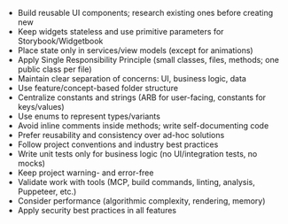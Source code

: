 - Build reusable UI components; research existing ones before creating new
- Keep widgets stateless and use primitive parameters for Storybook/Widgetbook
- Place state only in services/view models (except for animations)
- Apply Single Responsibility Principle (small classes, files, methods; one public class per file)
- Maintain clear separation of concerns: UI, business logic, data
- Use feature/concept-based folder structure
- Centralize constants and strings (ARB for user-facing, constants for keys/values)
- Use enums to represent types/variants
- Avoid inline comments inside methods; write self-documenting code
- Prefer reusability and consistency over ad-hoc solutions
- Follow project conventions and industry best practices
- Write unit tests only for business logic (no UI/integration tests, no mocks)
- Keep project warning- and error-free
- Validate work with tools (MCP, build commands, linting, analysis, Puppeteer, etc.)
- Consider performance (algorithmic complexity, rendering, memory)
- Apply security best practices in all features
